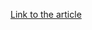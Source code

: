 [Link to the article](https://blog.trendmicro.com/trendlabs-security-intelligence/operation-endtrade-finding-multi-stage-backdoors-that-tick/)
